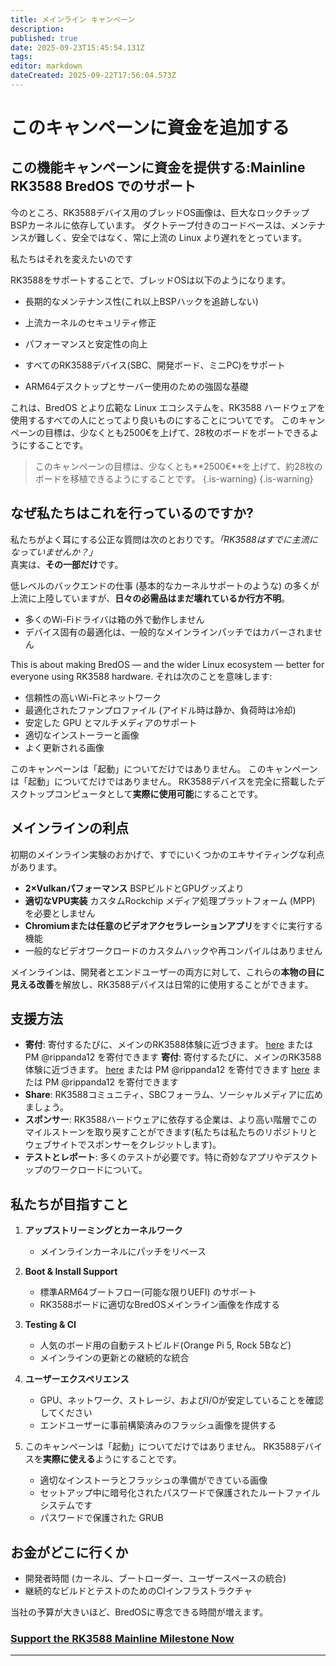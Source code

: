 ```yaml
---
title: メインライン キャンペーン
description:
published: true
date: 2025-09-23T15:45:54.131Z
tags:
editor: markdown
dateCreated: 2025-09-22T17:56:04.573Z
---
```


# このキャンペーンに資金を追加する

## この機能キャンペーンに資金を提供する:Mainline RK3588 BredOS でのサポート

今のところ、RK3588デバイス用のブレッドOS画像は、巨大なロックチップBSPカーネルに依存しています。 ダクトテープ付きのコードベースは、メンテナンスが難しく、安全ではなく、常に上流の Linux より遅れをとっています。

私たちはそれを変えたいのです

RK3588をサポートすることで、ブレッドOSは以下のようになります。

- 長期的なメンテナンス性(これ以上BSPハックを追跡しない)

- 上流カーネルのセキュリティ修正

- パフォーマンスと安定性の向上

- すべてのRK3588デバイス(SBC、開発ボード、ミニPC)をサポート

- ARM64デスクトップとサーバー使用のための強固な基礎

これは、BredOS とより広範な Linux エコシステムを、RK3588 ハードウェアを使用するすべての人にとってより良いものにすることについてです。
このキャンペーンの目標は、少なくとも2500€を上げて、28枚のボードをポートできるようにすることです。

> このキャンペーンの目標は、少なくとも\*\*2500€\*\*を上げて、約28枚のボードを移植できるようにすることです。
> {.is-warning}
> {.is-warning}

## なぜ私たちはこれを行っているのですか?

私たちがよく耳にする公正な質問は次のとおりです。_「RK3588はすでに主流になっていませんか？」_\
真実は、**その一部だけ**です。

低レベルのバックエンドの仕事 (基本的なカーネルサポートのような) の多くが上流に上陸していますが、**日々の必需品はまだ壊れているか行方不明**。

- 多くのWi-Fiドライバは箱の外で動作しません
- デバイス固有の最適化は、一般的なメインラインパッチではカバーされません

This is about making BredOS — and the wider Linux ecosystem — better for everyone using RK3588 hardware. それは次のことを意味します:

- 信頼性の高いWi-Fiとネットワーク
- 最適化されたファンプロファイル (アイドル時は静か、負荷時は冷却)
- 安定した GPU とマルチメディアのサポート
- 適切なインストーラーと画像
- よく更新される画像

このキャンペーンは「起動」についてだけではありません。
このキャンペーンは「起動」についてだけではありません。
RK3588デバイスを完全に搭載したデスクトップコンピュータとして**実際に使用可能**にすることです。

## メインラインの利点

初期のメインライン実験のおかげで、すでにいくつかのエキサイティングな利点があります。

- **2×Vulkanパフォーマンス** BSPビルドとGPUグッズより
- **適切なVPU実装** カスタムRockchip メディア処理プラットフォーム (MPP) を必要としません
- **Chromiumまたは任意のビデオアクセラレーションアプリ**をすぐに実行する機能
- 一般的なビデオワークロードのカスタムハックや再コンパイルはありません

メインラインは、開発者とエンドユーザーの両方に対して、これらの**本物の目に見える改善**を解放し、RK3588デバイスは日常的に使用することができます。

## 支援方法

- **寄付**: 寄付するたびに、メインのRK3588体験に近づきます。 [here](https://ko-fi.com/Z8Z3I4J0P) または PM @rippanda12 を寄付できます **寄付**: 寄付するたびに、メインのRK3588体験に近づきます。 [here](https://ko-fi.com/Z8Z3I4J0P) または PM @rippanda12 を寄付できます [here](https://ko-fi.com/Z8Z3I4J0P) または PM @rippanda12 を寄付できます
- **Share**: RK3588コミュニティ、SBCフォーラム、ソーシャルメディアに広めましょう。
- **スポンサー**: RK3588ハードウェアに依存する企業は、より高い階層でこのマイルストーンを取り戻すことができます(私たちは私たちのリポジトリとウェブサイトでスポンサーをクレジットします)。
- **テストとレポート**: 多くのテストが必要です。特に奇妙なアプリやデスクトップのワークロードについて。

## 私たちが目指すこと

1. **アップストリーミングとカーネルワーク**
   - メインラインカーネルにパッチをリベース

2. **Boot & Install Support**
   - 標準ARM64ブートフロー(可能な限りUEFI) のサポート
   - RK3588ボードに適切なBredOSメインライン画像を作成する

3. **Testing & CI**
   - 人気のボード用の自動テストビルド(Orange Pi 5, Rock 5Bなど)
   - メインラインの更新との継続的な統合

4. **ユーザーエクスペリエンス**
   - GPU、ネットワーク、ストレージ、およびI/Oが安定していることを確認してください
   - エンドユーザーに事前構築済みのフラッシュ画像を提供する

5. このキャンペーンは「起動」についてだけではありません。 RK3588デバイスを**実際に使える**ようにすることです。
   - 適切なインストーラとフラッシュの準備ができている画像
   - セットアップ中に暗号化されたパスワードで保護されたルートファイルシステムです
   - パスワードで保護された GRUB

## お金がどこに行くか

- 開発者時間 (カーネル、ブートローダー、ユーザースペースの統合)
- 継続的なビルドとテストのためのCIインフラストラクチャ

当社の予算が大きいほど、BredOSに専念できる時間が増えます。

### **[Support the RK3588 Mainline Milestone Now](https://ko-fi.com/Z8Z3I4J0P)**

---